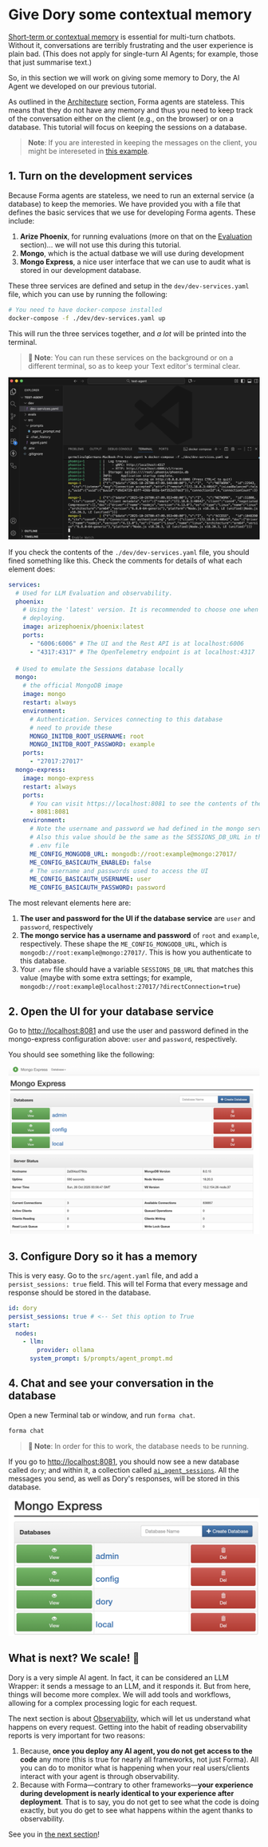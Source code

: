 # Give Dory some contextual memory

[Short-term or contextual memory](../documentation/memory.md) is essential for multi-turn chatbots. Without it, conversations are terribly frustrating and the user experience is plain bad. (This does not apply for single-turn AI Agents; for example, those that just summarise text.)

So, in this section we will work on giving some memory to Dory, the AI Agent we developed on our previous tutorial.

As outlined in the [Architecture](../documentation/architecture.md) section, Forma agents are stateless. This means that they do not have any memory and thus you need to keep track of the conversation either on the client (e.g., on the browser) or on a database. This tutorial will focus on keeping the sessions on a database.

> **Note**: If you are interested in keeping the messages on the client, you might be intereseted in [this example](../examples/clients/vercel-aisdk-5.md).

## 1. Turn on the development services

Because Forma agents are stateless, we need to run an external service (a database) to keep the memories. We have provided you with a file that defines the basic services that we use for developing Forma agents. These include:

1. **Arize Phoenix**, for running evaluations (more on that on the [Evaluation](./evaluations.md) section)... we will not use this during this tutorial.
2. **Mongo**, which is the actual datbase we will use during development
3. **Mongo Express**, a nice user interface that we can use to audit what is stored in our development database.

These three services are defined and setup in the `dev/dev-services.yaml` file, which you can use by running the following:

```sh
# You need to have docker-compose installed
docker-compose -f ./dev/dev-services.yaml up
```

This will run the three services together, and *a lot* will be printed into the terminal. 

> **📌 Note**: You can run these services on the background or on a different terminal, so as to keep your Text editor's terminal clear.

![Docker-compose up](./img/compose-up.png)


If you check the contents of the `./dev/dev-services.yaml` file, you should fined something like this. Check the comments for details of what each element does:

```yaml
services:
  # Used for LLM Evaluation and observability.
  phoenix:
    # Using the 'latest' version. It is recommended to choose one when
    # deploying.
    image: arizephoenix/phoenix:latest 
    ports:
      - "6006:6006" # The UI and the Rest API is at localhost:6006
      - "4317:4317" # The OpenTelemetry endpoint is at localhost:4317
    
  # Used to emulate the Sessions database locally
  mongo:
    # the official MongoDB image
    image: mongo
    restart: always
    environment:
      # Authentication. Services connecting to this database
      # need to provide these
      MONGO_INITDB_ROOT_USERNAME: root
      MONGO_INITDB_ROOT_PASSWORD: example
    ports:      
      - "27017:27017"
  mongo-express:
    image: mongo-express
    restart: always
    ports:
      # You can visit https://localhost:8081 to see the contents of the database
      - 8081:8081 
    environment:
      # Note the username and password we had defined in the mongo service
      # Also this value should be the same as the SESSIONS_DB_URL in the 
      # .env file
      ME_CONFIG_MONGODB_URL: mongodb://root:example@mongo:27017/
      ME_CONFIG_BASICAUTH_ENABLED: false
      # The username and passwords used to access the UI
      ME_CONFIG_BASICAUTH_USERNAME: user
      ME_CONFIG_BASICAUTH_PASSWORD: password

```

The most relevant elements here are:

1. **The user and password for the UI if the database service** are `user` and `password`, respectively
2. **The mongo service has a username and password** of `root` and `example`, respectively. These shape the `ME_CONFIG_MONGODB_URL`, which is `mongodb://root:example@mongo:27017/`. This is how you authenticate to this database.
3. Your `.env` file should have a variable `SESSIONS_DB_URL` that matches this value (maybe with some extra settings; for example, `mongodb://root:example@localhost:27017/?directConnection=true`)

## 2. Open the UI for your database service

Go to [http://localhost:8081](http://localhost:8081) and use the user and password defined in the mongo-express configuration above: `user` and `password`, respectively.

You should see something like the following:

![mongo express](./img/mongo-express.png)

## 3. Configure Dory so it has a memory

This is very easy. Go to the `src/agent.yaml` file, and add a `persist_sessions: true` field. This will tel Forma that every message and response should be stored in the database.

```yaml
id: dory
persist_sessions: true # <-- Set this option to True
start:
  nodes:
    - llm:
        provider: ollama
      system_prompt: $/prompts/agent_prompt.md
```

## 4. Chat and see your conversation in the database

Open a new Terminal tab or window, and run `forma chat`. 

```sh
forma chat
```

> **📌 Note**: In order for this to work, the database needs to be running.

If you go to [http://localhost:8081](http://localhost:8081), you should now see a new database called `dory`; and within it, a collection called [`ai_agent_sessions`](http://localhost:8081/db/dory/ai_agent_sessions). All the messages you send, as well as Dory's responses, will be stored in this database.

![Dory Database](./img/dory-db.png)



## What is next? We scale! 🚀

Dory is a very simple AI agent. In fact, it can be considered an LLM Wrapper: it sends a message to an LLM, and it responds it. But from here, things will become more complex. We will add tools and workflows, allowing for a complex processing logic for each request.

The next section is about [Observability](./dory-traces.md), which will let us understand what happens on every request. Getting into the habit of reading observability reports is very important for two reasons:

1. Because, **once you deploy any AI agent, you do not get access to the code** any more (this is true for nearly all frameworks, not just Forma). All you can do to monitor what is happening when your real users/clients interact with your agent is through observability.
2. Because with Forma—contrary to other frameworks—**your experience during development is nearly identical to your experience after deployment**. That is to say, you do not get to see what the code is doing exactly, but you do get to see what happens within the agent thanks to observability.

See you in [the next section](./dory-traces.md)!